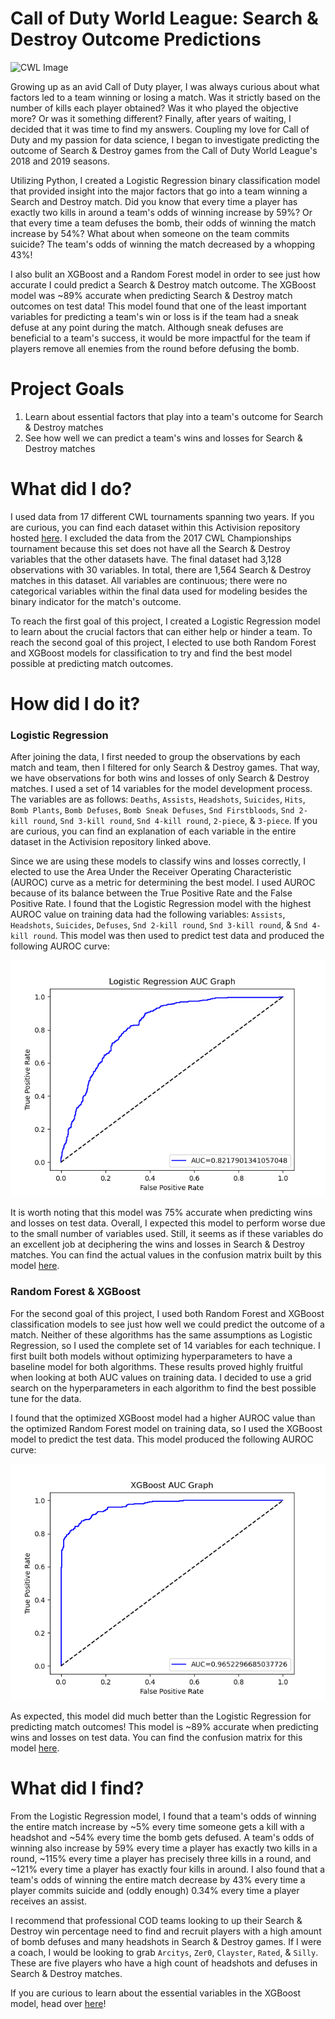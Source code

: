 # Call of Duty World League: Search & Destroy Outcome Predictions
![CWL Image](https://charlieintel.com/wp-content/uploads/2017/10/be476c3b-9364-44f0-a9a3-7d8b482515b8.jpg)

Growing up as an avid Call of Duty player, I was always curious about what factors led to a team winning or losing a match. Was it strictly based on the number of kills each player obtained? Was it who played the objective more? Or was it something different? Finally, after years of waiting, I decided that it was time to find my answers. Coupling my love for Call of Duty and my passion for data science, I began to investigate predicting the outcome of Search & Destroy games from the Call of Duty World League's 2018 and 2019 seasons.

Utilizing Python, I created a Logistic Regression binary classification model that provided insight into the major factors that go into a team winning a Search and Destroy match. Did you know that every time a player has exactly two kills in around a team's odds of winning increase by 59%? Or that every time a team defuses the bomb, their odds of winning the match increase by 54%? What about when someone on the team commits suicide? The team's odds of winning the match decreased by a whopping 43%! 

I also bulit an XGBoost and a Random Forest model in order to see just how accurate I could predict a Search & Destroy match outcome. The XGBoost model was ~89% accurate when predicting Search & Destroy match outcomes on test data! This model found that one of the least important variables for predicting a team's win or loss is if the team had a sneak defuse at any point during the match. Although sneak defuses are beneficial to a team's success, it would be more impactful for the team if players remove all enemies from the round before defusing the bomb. 

# Project Goals
1. Learn about essential factors that play into a team's outcome for Search & Destroy matches
2. See how well we can predict a team's wins and losses for Search & Destroy matches

# What did I do?
I used data from 17 different CWL tournaments spanning two years. If you are curious, you can find each dataset within this Activision repository hosted [here](https://github.com/Activision/cwl-data). I excluded the data from the 2017 CWL Championships tournament because this set does not have all the Search & Destroy variables that the other datasets have. The final dataset had 3,128 observations with 30 variables. In total, there are 1,564 Search & Destroy matches in this dataset. All variables are continuous; there were no categorical variables within the final data used for modeling besides the binary indicator for the match's outcome. 

To reach the first goal of this project, I created a Logistic Regression model to learn about the crucial factors that can either help or hinder a team. To reach the second goal of this project, I elected to use both Random Forest and XGBoost models for classification to try and find the best model possible at predicting match outcomes. 

# How did I do it?
### Logistic Regression
After joining the data, I first needed to group the observations by each match and team, then I filtered for only Search & Destroy games. That way, we have observations for both wins and losses of only Search & Destroy matches. I used a set of 14 variables for the model development process. The variables are as follows: `Deaths`, `Assists`, `Headshots`, `Suicides`, `Hits`, `Bomb Plants`, `Bomb Defuses`, `Bomb Sneak Defuses`, `Snd Firstbloods`, `Snd 2-kill round`, `Snd 3-kill round`, `Snd 4-kill round`, `2-piece`, & `3-piece`. If you are curious, you can find an explanation of each variable in the entire dataset in the Activision repository linked above. 

Since we are using these models to classify wins and losses correctly, I elected to use the Area Under the Receiver Operating Characteristic (AUROC) curve as a metric for determining the best model. I used AUROC because of its balance between the True Positive Rate and the False Positive Rate. I found that the Logistic Regression model with the highest AUROC value on training data had the following variables: `Assists`, `Headshots`, `Suicides`, `Defuses`, `Snd 2-kill round`, `Snd 3-kill round`, & `Snd 4-kill round`. This model was then used to predict test data and produced the following AUROC curve:

<p align="center">
  <img src="https://github.com/brettv30/Call-of-Duty-Game-Predictions/blob/main/Model%20Assessment%20Visuals/Logistic%20Regression%20AUC%20Graph.png" alt="Logistic AUROC Graph"
</p>

It is worth noting that this model was 75% accurate when predicting wins and losses on test data. Overall, I expected this model to perform worse due to the small number of variables used. Still, it seems as if these variables do an excellent job at deciphering the wins and losses in Search & Destroy matches. You can find the actual values in the confusion matrix built by this model [here](https://github.com/brettv30/Call-of-Duty-Game-Predictions/blob/main/Model%20Assessment%20Visuals/Logistic%20Regression%20Confusion%20Matrix.png).

### Random Forest & XGBoost
For the second goal of this project, I used both Random Forest and XGBoost classification models to see just how well we could predict the outcome of a match. Neither of these algorithms has the same assumptions as Logistic Regression, so I used the complete set of 14 variables for each technique. I first built both models without optimizing hyperparameters to have a baseline model for both algorithms. These results proved highly fruitful when looking at both AUC values on training data. I decided to use a grid search on the hyperparameters in each algorithm to find the best possible tune for the data. 
  
I found that the optimized XGBoost model had a higher AUROC value than the optimized Random Forest model on training data, so I used the XGBoost model to predict the test data. This model produced the following AUROC curve:
  
<p align="center">
  <img src="https://github.com/brettv30/Call-of-Duty-Game-Predictions/blob/main/Model%20Assessment%20Visuals/XGBoost%20AUC%20Graph.png" alt="XGBoost AUROC Graph"
</p>

As expected, this model did much better than the Logistic Regression for predicting match outcomes! This model is ~89% accurate when predicting wins and losses on test data. You can find the confusion matrix for this model [here](https://github.com/brettv30/Call-of-Duty-Game-Predictions/blob/main/Model%20Assessment%20Visuals/XGBoost%20Confusion%20Matrix.png). 
  
# What did I find?
From the Logistic Regression model, I found that a team's odds of winning the entire match increase by ~5% every time someone gets a kill with a headshot and ~54% every time the bomb gets defused. A team's odds of winning also increase by 59% every time a player has exactly two kills in a round, ~115% every time a player has precisely three kills in a round, and ~121% every time a player has exactly four kills in around. I also found that a team's odds of winning the entire match decrease by 43% every time a player commits suicide and (oddly enough) 0.34% every time a player receives an assist. 
  
I recommend that professional COD teams looking to up their Search & Destroy win percentage need to find and recruit players with a high amount of bomb defuses and many headshots in Search & Destroy games. If I were a coach, I would be looking to grab `Arcitys`, `Zer0`,  `Clayster`, `Rated`, & `Silly`. These are five players who have a high count of headshots and defuses in Search & Destroy matches. 

If you are curious to learn about the essential variables in the XGBoost model, head over [here](https://github.com/brettv30/Call-of-Duty-Game-Predictions/blob/main/Model%20Assessment%20Visuals/XGBoost%20Variable%20Importance.png)!
